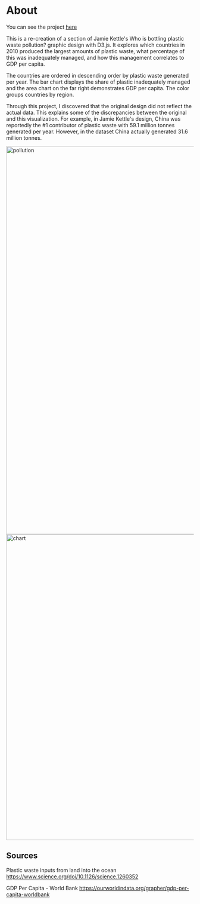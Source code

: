 # About

You can see the project [here](https://ajo01.github.io/plastic-pollution.github.io/)

This is a re-creation of a section of Jamie Kettle's Who is bottling plastic waste pollution? graphic design with D3.js. It explores which countries in 2010 produced the largest amounts of plastic waste, what percentage of this was inadequately managed, and how this management correlates to GDP per capita.

The countries are ordered in descending order by plastic waste generated per year. The bar chart displays the share of plastic inadequately managed and the area chart on the far right demonstrates GDP per capita. The color groups countries by region.

Through this project, I discovered that the original design did not reflect the actual data. This explains some of the discrepancies between the original and this visualization. For example, in Jamie Kettle's design, China was reportedly the #1 contributor of plastic waste with 59.1 million tonnes generated per year. However, in the dataset China actually generated 31.6 million tonnes.

<img width="1039" alt="pollution" src="https://github.com/ajo01/pollution-visualization/assets/70789275/58028008-296b-4949-b8cc-b9c96e86eec1">
<img width="819" alt="chart" src="https://github.com/ajo01/pollution-visualization/assets/70789275/b700ec8c-e879-4f8d-b03f-8e64d7af8229">

## Sources

Plastic waste inputs from land into the ocean
https://www.science.org/doi/10.1126/science.1260352

GDP Per Capita - World Bank
https://ourworldindata.org/grapher/gdp-per-capita-worldbank
